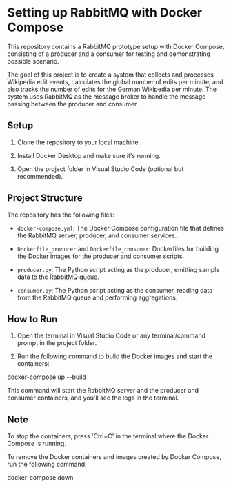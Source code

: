 # Setting up RabbitMQ with Docker Compose

This repository contains a RabbitMQ prototype setup with Docker Compose, consisting of a producer and a consumer for testing and demonstrating possible scenario.

The goal of this project is to create a system that collects and processes Wikipedia edit events, calculates the global number of edits per minute, and also tracks the number of edits for the German Wikipedia per minute. The system uses RabbitMQ as the message broker to handle the message passing between the producer and consumer.

## Setup

1. Clone the repository to your local machine.

2. Install Docker Desktop and make sure it's running.

3. Open the project folder in Visual Studio Code (optional but recommended).

## Project Structure

The repository has the following files:

- `docker-compose.yml`: The Docker Compose configuration file that defines the RabbitMQ server, producer, and consumer services.

- `Dockerfile_producer` and `Dockerfile_consumer`: Dockerfiles for building the Docker images for the producer and consumer scripts.

- `producer.py`: The Python script acting as the producer, emitting sample data to the RabbitMQ queue.

- `consumer.py`: The Python script acting as the consumer, reading data from the RabbitMQ queue and performing aggregations.

## How to Run

1. Open the terminal in Visual Studio Code or any terminal/command prompt in the project folder.

2. Run the following command to build the Docker images and start the containers:

docker-compose up --build

This command will start the RabbitMQ server and the producer and consumer containers, and you'll see the logs in the terminal.

## Note

To stop the containers, press 'Ctrl+C' in the terminal where the Docker Compose is running.

To remove the Docker containers and images created by Docker Compose, run the following command:

docker-compose down